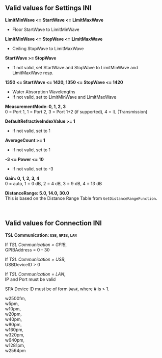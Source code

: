 ## Valid values for Settings INI

**LimitMinWave <= StartWave <= LimitMaxWave**
- Floor StartWave to LimitMinWave

**LimitMinWave <= StopWave <= LimitMaxWave**
- Ceiling StopWave to LimitMaxWave

**StartWave >= StopWave**
- If not valid, set StartWave and StopWave to LimitMinWave and LimitMaxWave resp.

**1350 <= StartWave <= 1420, 1350 <= StopWave <= 1420**
- Water Absorption Wavelengths
- If not valid, set to LimitMinWave and LimitMaxWave

**MeasurementMode: 0, 1, 2, 3** <br>
0 = Port 1, 1 = Port 2, 3 = Port 1+2 (if supported), 4 = IL (Transmission)

**DefaultRefractiveIndexValue >= 1**
- If not valid, set to 1

**AverageCount >= 1**
- If not valid, set to 1

**-3 <= Power <= 10**
- If not valid, set to -3

**Gain: 0, 1, 2, 3, 4** <br>
0 = auto, 1 = 0 dB, 2 = 4 dB, 3 = 9 dB, 4 = 13 dB

**DistanceRange: 5.0, 14.0, 30.0** <br>
This is based on the Distance Range Table from `GetDistanceRangeFunction`.

<br>

## Valid values for Connection INI

**TSL Communication: `USB`, `GPIB`, `LAN`**

If _TSL Communication = GPIB_, <br>
   GPIBAddress = 0 - 30 <br>  

If _TSL Communication = USB_, <br>
   USBDeviceID > 0 <br>  

If _TSL Communication = LAN_, <br>
   IP and Port must be valid 

SPA Device ID must be of form `Dev#`, where # is > 1.

   w2500fm, <br>
   w5pm, <br>
   w10pm, <br>
   w20pm, <br>
   w40pm, <br>
   w80pm, <br>
   w160pm, <br>
   w320pm, <br>
   w640pm, <br>
   w1281pm, <br>
   w2564pm
